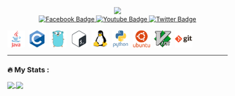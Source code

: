 
<div id="header" align="center" >
 <img src="https://media.giphy.com/media/Ll22OhMLAlVDb8UQWe/giphy.gif"  class="giphy-embed" />
</div>

<div id="badges" align="center">
  <a href="https://www.facebook.com/officialvincesaiii/">
    <img src="https://img.shields.io/badge/Facebook-blue?style=for-the-badge&logo=facebook&logoColor=white" alt="Facebook Badge"/>
  </a>
  <a href="your-youtube-URL">
    <img src="https://img.shields.io/badge/YouTube-red?style=for-the-badge&logo=youtube&logoColor=white" alt="Youtube Badge"/>
  </a>
  <a href="your-twitter-URL">
    <img src="https://img.shields.io/badge/Twitter-blue?style=for-the-badge&logo=twitter&logoColor=white" alt="Twitter Badge"/>
  </a>
  
</div>
<div id="views" align="center" >
  <img src="https://komarev.com/ghpvc/?username=hexaredecimal&style=flat-square&color=blue" align="center" alt=""/>
</div>

<div>
  <img src="https://github.com/devicons/devicon/blob/master/icons/java/java-original-wordmark.svg" title="Java" alt="Java" width="40" height="40"/>&nbsp;
  <img src="https://github.com/devicons/devicon/blob/master/icons/c/c-original.svg" title="C programming" alt="React" width="40" height="40"/>&nbsp;
  <img src="https://github.com/devicons/devicon/blob/master/icons/go/go-original.svg" title="Go programming" alt="React" width="40" height="40"/>&nbsp;
  <img src="https://github.com/devicons/devicon/blob/master/icons/bash/bash-plain.svg" title="Bash" alt="Spring" width="40" height="40"/>&nbsp;
  <img src="https://github.com/devicons/devicon/blob/master/icons/linux/linux-original.svg" title="Linux" alt="Material UI" width="40" height="40"/>&nbsp;
  <img src="https://github.com/devicons/devicon/blob/master/icons/python/python-original-wordmark.svg" title="Pyhton" alt="Flutter" width="40" height="40"/>&nbsp;
  <img src="https://github.com/devicons/devicon/blob/master/icons/ubuntu/ubuntu-plain-wordmark.svg" title="Ubuntu" alt="Redux " width="40" height="40"/>&nbsp;
  <img src="https://github.com/devicons/devicon/blob/master/icons/vim/vim-original.svg"  title="Vim" alt="CSS" width="40" height="40"/>&nbsp;
  <img src="https://github.com/devicons/devicon/blob/master/icons/git/git-original-wordmark.svg" title="Git" **alt="Git" width="40" height="40"/>
</div>

---

### :fire: My Stats :
<a href="#">
  <img align="center" src="https://github-readme-stats.vercel.app/api/top-langs/?username=hexaredecimal&layout=compact" width="333" />
</a>
<a href="#">
  <img align="center" src="https://github-readme-stats.vercel.app/api?username=hexaredecimal&layout=compact" width="400" />
</a>

<!--
**hexaredecimal/hexaredecimal** is a ✨ _special_ ✨ repository because its `README.md` (this file) appears on your GitHub profile.
